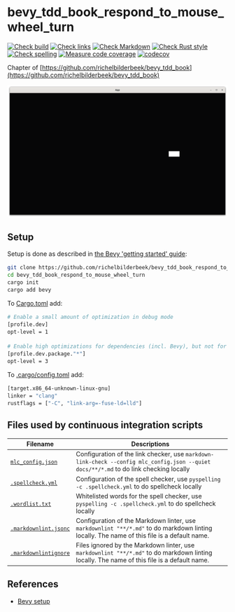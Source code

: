 # bevy_tdd_book_respond_to_mouse_wheel_turn

[![Check build](https://github.com/richelbilderbeek/bevy_tdd_book_respond_to_mouse_wheel_turn/actions/workflows/check_build.yaml/badge.svg?branch=master)](https://github.com/richelbilderbeek/bevy_tdd_book_respond_to_mouse_wheel_turn/actions/workflows/check_build.yaml)
[![Check links](https://github.com/richelbilderbeek/bevy_tdd_book_respond_to_mouse_wheel_turn/actions/workflows/check_links.yaml/badge.svg?branch=master)](https://github.com/richelbilderbeek/bevy_tdd_book_respond_to_mouse_wheel_turn/actions/workflows/check_links.yaml)
[![Check Markdown](https://github.com/richelbilderbeek/bevy_tdd_book_respond_to_mouse_wheel_turn/actions/workflows/check_markdown.yaml/badge.svg?branch=master)](https://github.com/richelbilderbeek/bevy_tdd_book_respond_to_mouse_wheel_turn/actions/workflows/check_markdown.yaml)
[![Check Rust style](https://github.com/richelbilderbeek/bevy_tdd_book_respond_to_mouse_wheel_turn/actions/workflows/check_rust_style.yaml/badge.svg?branch=master)](https://github.com/richelbilderbeek/bevy_tdd_book_respond_to_mouse_wheel_turn/actions/workflows/check_rust_style.yaml)
[![Check spelling](https://github.com/richelbilderbeek/bevy_tdd_book_respond_to_mouse_wheel_turn/actions/workflows/check_spelling.yaml/badge.svg?branch=master)](https://github.com/richelbilderbeek/bevy_tdd_book_respond_to_mouse_wheel_turn/actions/workflows/check_spelling.yaml)
[![Measure code coverage](https://github.com/richelbilderbeek/bevy_tdd_book_respond_to_mouse_wheel_turn/actions/workflows/measure_codecov.yaml/badge.svg?branch=master)](https://github.com/richelbilderbeek/bevy_tdd_book_respond_to_mouse_wheel_turn/actions/workflows/measure_codecov.yaml)
[![codecov](https://codecov.io/gh/richelbilderbeek/bevy_tdd_book_respond_to_mouse_wheel_turn/graph/badge.svg?token=XAVFZYDQKZ)](https://codecov.io/gh/richelbilderbeek/bevy_tdd_book_respond_to_mouse_wheel_turn)

Chapter of [https://github.com/richelbilderbeek/bevy_tdd_book](https://github.com/richelbilderbeek/bevy_tdd_book)

![Screenshot of this application](respond_to_mouse_wheel_turn.png)

## Setup

Setup is done as described in [the Bevy 'getting started' guide](https://bevyengine.org/learn/quick-start/getting-started/setup/):

```bash
git clone https://github.com/richelbilderbeek/bevy_tdd_book_respond_to_mouse_wheel_turn
cd bevy_tdd_book_respond_to_mouse_wheel_turn
cargo init
cargo add bevy
```

To [Cargo.toml](Cargo.toml) add:

```bash
# Enable a small amount of optimization in debug mode
[profile.dev]
opt-level = 1

# Enable high optimizations for dependencies (incl. Bevy), but not for our code:
[profile.dev.package."*"]
opt-level = 3
```

To [.cargo/config.toml](.cargo/config.toml) add:

```bash
[target.x86_64-unknown-linux-gnu]
linker = "clang"
rustflags = ["-C", "link-arg=-fuse-ld=lld"]
```

## Files used by continuous integration scripts

Filename                                  |Descriptions
------------------------------------------|--------------------------------------------------------------------------------------------------------------------------------------
[`mlc_config.json`](mlc_config.json)        |Configuration of the link checker, use `markdown-link-check --config mlc_config.json --quiet docs/**/*.md` to do link checking locally
[`.spellcheck.yml`](.spellcheck.yml)        |Configuration of the spell checker, use `pyspelling -c .spellcheck.yml` to do spellcheck locally
[`.wordlist.txt`](.wordlist.txt)            |Whitelisted words for the spell checker, use `pyspelling -c .spellcheck.yml` to do spellcheck locally
[`.markdownlint.jsonc`](.markdownlint.jsonc)|Configuration of the Markdown linter, use `markdownlint "**/*.md"` to do markdown linting locally. The name of this file is a default name.
[`.markdownlintignore`](.markdownlintignore)|Files ignored by the Markdown linter, use `markdownlint "**/*.md"` to do markdown linting locally. The name of this file is a default name.

## References

* [Bevy setup](https://bevyengine.org/learn/quick-start/getting-started/setup/)
